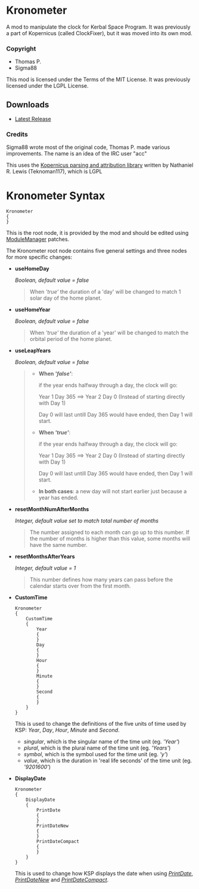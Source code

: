 # Kronometer
A mod to manipulate the clock for Kerbal Space Program. It was previously a part of Kopernicus (called ClockFixer), but it was moved into its own mod.

### Copyright
* Thomas P.
* Sigma88

This mod is licensed under the Terms of the MIT License. It was previously licensed under the LGPL License.

## Downloads

- [Latest Release](https://github.com/StollD/Kronometer/releases/latest)

### Credits
Sigma88 wrote most of the original code, Thomas P. made various improvements. The name is an idea of the IRC user "acc"

This uses the [Kopernicus parsing and attribution library](https://github.com/Kopernicus/config-parser) written by Nathaniel R. Lewis (Teknoman117), which is LGPL


# Kronometer Syntax

```
Kronometer
{
}
```
This is the root node, it is provided by the mod and should be edited using [ModuleManager](http://forum.kerbalspaceprogram.com/index.php?/topic/50533-0/) patches.

The Kronometer root node contains five general settings and three nodes for more specific changes:

- **useHomeDay**

  *Boolean, default value = false*

  > When *'true'* the duration of a 'day' will be changed to match 1 solar day of the home planet.

- **useHomeYear**

  *Boolean, default value = false*

  > When *'true'* the duration of a 'year' will be changed to match the orbital period of the home planet.

- **useLeapYears**

  *Boolean, default value = false*

  >  - **When *'false'***:
  >
  >    if the year ends halfway through a day, the clock will go:
  >
  >    Year 1 Day 365   ==>   Year 2 Day 0    (Instead of starting directly with Day 1)
  >
  >    Day 0 will last untill Day 365 would have ended, then Day 1 will start.
  >
  >  - **When *'true'***:
  >
  >    if the year ends halfway through a day, the clock will go:
  >
  >    Year 1 Day 365   ==>   Year 2 Day 0    (Instead of starting directly with Day 1)
  >
  >    Day 0 will last untill Day 365 would have ended, then Day 1 will start.
  >
  >
  >  - **In both cases**: a new day will not start earlier just because a year has ended.
  >  

- **resetMonthNumAfterMonths**

  *Integer, default value set to match total number of months*
  
  > The number assigned to each month can go up to this number. If the number of months is higher than this value, some months will have the same number.
  
 - **resetMonthsAfterYears**

   *Integer, default value = 1*
  
   > This number defines how many years can pass before the calendar starts over from the first month.
  
 - **CustomTime**
   ```
   Kronometer
   {
       CustomTime
       {
           Year
           {
           }
           Day
           {
           }
           Hour
           {
           }
           Minute
           {
           }
           Second
           {
           }
       }
   }
   ```
   This is used to change the definitions of the five units of time used by KSP: *Year*, *Day*, *Hour*, *Minute* and *Second*.
   
   - *singular*, which is the singular name of the time unit (eg. *'Year'*)
   - *plural*, which is the plural name of the time unit (eg. *'Years'*)
   - *symbol*, which is the symbol used for the time unit (eg. *'y'*)
   - *value*, which is the duration in 'real life seconds' of the time unit (eg. *'9201600'*)
 
 - **DisplayDate**
   ```
   Kronometer
   {
       DisplayDate
       {
           PrintDate
           {
           }
           PrintDateNew
           {
           }
           PrintDateCompact
           {
           }
       }
   }
   ```
   This is used to change how KSP displays the date when using
   [*PrintDate*](https://kerbalspaceprogram.com/api/interface_i_date_time_formatter.html#a1925dd76af3a9a62ff77cfa0075da03f), 
   [*PrintDateNew*](https://kerbalspaceprogram.com/api/interface_i_date_time_formatter.html#a9f178261dbd9ecd419325690631db4fc) 
   and 
   [*PrintDateCompact*](https://kerbalspaceprogram.com/api/interface_i_date_time_formatter.html#ae79d6114f4ae8a175d26a5d676e5c0a9).
